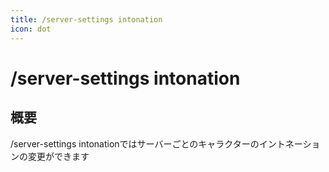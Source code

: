```yaml
---
title: /server-settings intonation
icon: dot
---
```


# /server-settings intonation
## 概要
/server-settings intonationではサーバーごとのキャラクターのイントネーションの変更ができます